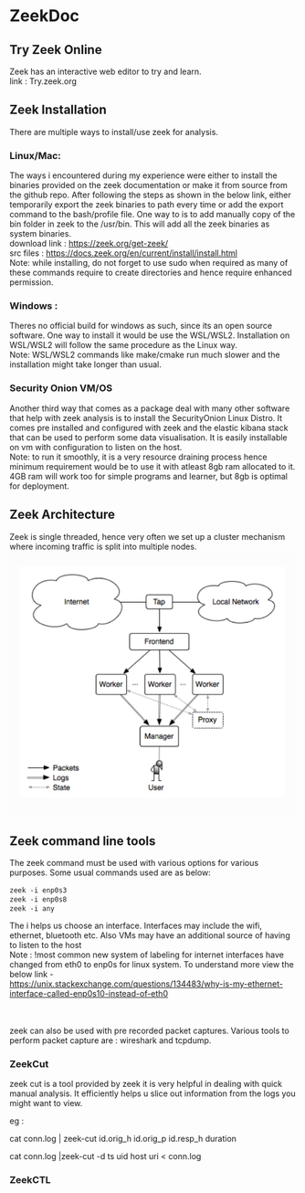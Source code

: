 # ZeekDoc

## Try Zeek Online 

Zeek has an interactive web editor to try and learn.
<br> link : Try.zeek.org

## Zeek Installation

There are multiple ways to install/use zeek for analysis.


### Linux/Mac:
The ways i encountered during my experience were either to install the binaries provided on the zeek documentation or make it from source from the github repo.
After following the steps as shown in the below link, either temporarily export the zeek binaries to path every time or add the export command to the bash/profile file. One way to is to add manually copy of the bin folder in zeek to the /usr/bin. This will add all the zeek binaries as system binaries.
<br> download link : https://zeek.org/get-zeek/
<br> src files : https://docs.zeek.org/en/current/install/install.html
<br> Note: while installing, do not forget to use sudo when required as many of these commands require to create directories and hence require enhanced permission.
### Windows :
Theres no official build for windows as such, since its an open source software. One way to install it would be use the WSL/WSL2. Installation on WSL/WSL2 will follow the same procedure as the Linux way. 
<br> Note: WSL/WSL2 commands like make/cmake run much slower and the installation might take longer than usual.
### Security Onion VM/OS
Another third way that comes as a package deal with many other software that help with zeek analysis is to install the SecurityOnion Linux Distro. It comes pre installed and configured with zeek and the elastic kibana stack that can be used to perform some data visualisation. It is easily installable on vm with configuration to listen on the host. <br>Note: to run it smoothly, it is a very resource draining process hence minimum requirement would be to use it with atleast 8gb ram allocated to it. 4GB ram will work too for simple programs and learner, but 8gb is optimal for deployment.


## Zeek Architecture

Zeek is single threaded, hence very often we set up a cluster mechanism where incoming traffic is split into multiple nodes.
![Zeek Architecture](/Documentation/zeekarchitecture.png)


## Zeek command line tools

The zeek command must be used with various options for various purposes. Some usual commands used are as below: 
```
zeek -i enp0s3
zeek -i enp0s8 
zeek -i any
```
The i helps us choose an interface. Interfaces may include the wifi, ethernet, bluetooth etc. Also VMs may have an additional source of having to listen to the host<br>
Note : !most common new system of labeling for internet interfaces have changed from eth0 to enp0s for linux system. To understand more view the below link -<br>
https://unix.stackexchange.com/questions/134483/why-is-my-ethernet-interface-called-enp0s10-instead-of-eth0

<br><br> zeek can also be used with pre recorded packet captures. Various tools to perform packet capture are : wireshark and tcpdump.

### ZeekCut
zeek cut is a tool provided by zeek it is very helpful in dealing with quick manual analysis. It efficiently helps u slice out information from the logs you might want to view.

eg  :

cat conn.log | zeek-cut id.orig_h id.orig_p id.resp_h duration

cat conn.log |zeek-cut -d ts uid host uri < conn.log

### ZeekCTL
